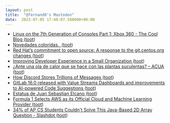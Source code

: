 ```yaml
---
layout: post
title:  "@fernand0's Mastodon"
date:  2023-07-05 17:40:07.588000+00:00
---
```

*  [Linux on the 7th Generation of Consoles Part 1: Xbox 360 - The Cool Blog ](https://www.lilysthings.org/blog/linux-on-xbox360) ([toot](https://mastodon.social/@fernand0/110662700734151942))
*  [Novedades coloridas.  ](https://avecesunafoto.wordpress.com/2023/07/05/novedades-coloridas) ([toot](https://mastodon.social/@fernand0/110662691449831620))
*  [Red Hat’s commitment to open source: A response to the git.centos.org changes ](https://www.redhat.com/en/blog/red-hats-commitment-open-source-response-gitcentosorg-change) ([toot](https://mastodon.social/@fernand0/110662415891778545))
*  [Improving Developer Experience in a Small Organization ](https://www.infoq.com/news/2023/06/developer-experience-small-org) ([toot](https://mastodon.social/@fernand0/110662192049809921))
*  [¿Ante una ola de calor que se hace con las plantas suculentas? – ACUA ](https://asociacionacua.org/ante-una-ola-de-calor-que-se-hace-con-las-plantas-suculenta) ([toot](https://mastodon.social/@fernand0/110661963807654421))
*  [How Discord Stores Trillions of Messages ](https://discord.com/blog/how-discord-stores-trillions-of-message) ([toot](https://mastodon.social/@fernand0/110661322155184568))
*  [GitLab 16.0 released with Value Streams Dashboards and improvements to AI-powered Code Suggestions ](https://about.gitlab.com/releases/2023/05/22/gitlab-16-0-released) ([toot](https://mastodon.social/@fernand0/110661013002546448))
*  [Estatua de Juan Sebastian Elcano ](https://www.flickr.com/photos/fernand0/53007848750) ([toot](https://mastodon.social/@fernand0/110661002415764789))
*  [Formula 1 Selects AWS as its Official Cloud and Machine Learning Provider ](https://press.aboutamazon.com/2018/6/formula-1-selects-aws-as-its-official-cloud-and-machine-learning-provide) ([toot](https://mastodon.social/@fernand0/110660769107353329))
*  [34% of AP CS Students Couldn't Solve This Java-Based 2D Array Question - Slashdot ](https://developers.slashdot.org/story/23/06/26/018234/34-of-ap-cs-students-couldnt-solve-this-java-based-2d-array-questio) ([toot](https://mastodon.social/@fernand0/110660529571124251))
